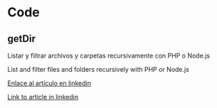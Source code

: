 # Code

## getDir
Listar y filtrar archivos y carpetas recursivamente con PHP o Node.js

List and filter files and folders recursively with PHP or Node.js

[Enlace al artículo en linkedin](https://www.linkedin.com/pulse/listar-y-filtrar-archivos-carpetas-recursivamente-con-alonso-l%C3%B3pez-1e/)

[Link to article in linkedin](https://www.linkedin.com/pulse/listar-y-filtrar-archivos-carpetas-recursivamente-con-alonso-l%C3%B3pez-1e/)